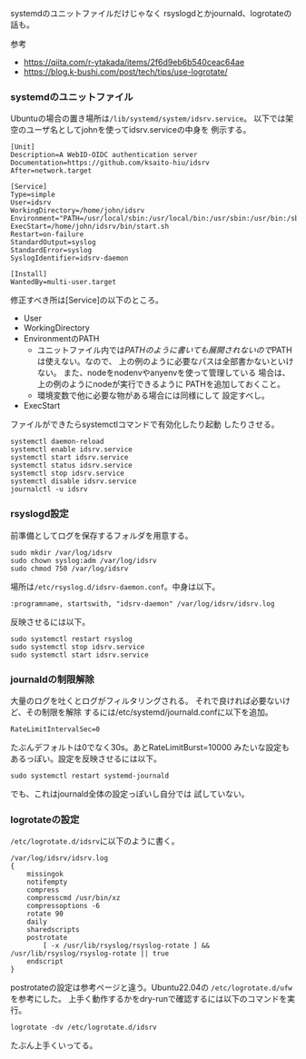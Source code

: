 

systemdのユニットファイルだけじゃなく
rsyslogdとかjournald、logrotateの話も。

参考
* <https://qiita.com/r-ytakada/items/2f6d9eb6b540ceac64ae>
* <https://blog.k-bushi.com/post/tech/tips/use-logrotate/>

### systemdのユニットファイル

Ubuntuの場合の置き場所は`/lib/systemd/system/idsrv.service`。
以下では架空のユーザ名としてjohnを使ってidsrv.serviceの中身を
例示する。

```
[Unit]
Description=A WebID-OIDC authentication server
Documentation=https://github.com/ksaito-hiu/idsrv
After=network.target

[Service]
Type=simple
User=idsrv
WorkingDirectory=/home/john/idsrv
Environment="PATH=/usr/local/sbin:/usr/local/bin:/usr/sbin:/usr/bin:/sbin::/home/john/.anyenv/envs/nodenv/shims"
ExecStart=/home/john/idsrv/bin/start.sh
Restart=on-failure
StandardOutput=syslog
StandardError=syslog
SyslogIdentifier=idsrv-daemon

[Install]
WantedBy=multi-user.target
```

修正すべき所は[Service]の以下のところ。

* User
* WorkingDirectory
* EnvironmentのPATH
    + ユニットファイル内では$PATHのように書いても
      展開されないので$PATHは使えない。なので、
      上の例のように必要なパスは全部書かないといけない。
      また、nodeをnodenvやanyenvを使って管理している
      場合は、上の例のようにnodeが実行できるように
      PATHを追加しておくこと。
    + 環境変数で他に必要な物がある場合には同様にして
      設定すべし。
* ExecStart

ファイルができたらsystemctlコマンドで有効化したり起動
したりさせる。

```
systemctl daemon-reload
systemctl enable idsrv.service
systemctl start idsrv.service
systemctl status idsrv.service
systemctl stop idsrv.service
systemctl disable idsrv.service
journalctl -u idsrv
```

### rsyslogd設定

前準備としてログを保存するフォルダを用意する。

```
sudo mkdir /var/log/idsrv
sudo chown syslog:adm /var/log/idsrv
sudo chmod 750 /var/log/idsrv
```

場所は`/etc/rsyslog.d/idsrv-daemon.conf`。中身は以下。

```
:programname, startswith, "idsrv-daemon" /var/log/idsrv/idsrv.log
```

反映させるには以下。

```
sudo systemctl restart rsyslog
sudo systemctl stop idsrv.service
sudo systemctl start idsrv.service
```

### journaldの制限解除

大量のログを吐くとログがフィルタリングされる。
それで良ければ必要ないけど、その制限を解除
するには/etc/systemd/journald.confに以下を追加。

```
RateLimitIntervalSec=0
```

たぶんデフォルトは0でなく30s。あとRateLimitBurst=10000
みたいな設定もあるっぽい。設定を反映させるには以下。

```
sudo systemctl restart systemd-journald
```

でも、これはjournald全体の設定っぽいし自分では
試していない。

### logrotateの設定

`/etc/logrotate.d/idsrv`に以下のように書く。

```
/var/log/idsrv/idsrv.log
{
    missingok
    notifempty
    compress
    compresscmd /usr/bin/xz
    compressoptions -6
    rotate 90
    daily
    sharedscripts
    postrotate
        [ -x /usr/lib/rsyslog/rsyslog-rotate ] && /usr/lib/rsyslog/rsyslog-rotate || true
    endscript
}
```

postrotateの設定は参考ページと違う。Ubuntu22.04の
`/etc/logrotate.d/ufw`を参考にした。
上手く動作するかをdry-runで確認するには以下のコマンドを実行。

```
logrotate -dv /etc/logrotate.d/idsrv
```

たぶん上手くいってる。
